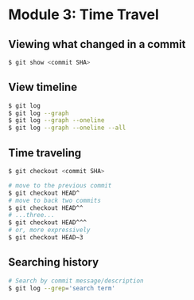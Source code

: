 # Module 3: Time Travel

## Viewing what changed in a commit

```bash
$ git show <commit SHA>
```

## View timeline

```bash
$ git log
$ git log --graph
$ git log --graph --oneline
$ git log --graph --oneline --all
```

## Time traveling

```bash
$ git checkout <commit SHA>

# move to the previous commit
$ git checkout HEAD^
# move to back two commits
$ git checkout HEAD^^
# ...three...
$ git checkout HEAD^^^
# or, more expressively
$ git checkout HEAD~3
```

## Searching history

```bash
# Search by commit message/description
$ git log --grep='search term'
```
